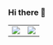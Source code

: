 ### Hi there 👋

<!--
**ElSueno323/ElSueno323** is a ✨ _special_ ✨ repository because its `README.md` (this file) appears on your GitHub profile.

Here are some ideas to get you started:

- 🔭 I’m currently working on ...
- 🌱 I’m currently learning ...
- 👯 I’m looking to collaborate on ...
- 🤔 I’m looking for help with ...
- 💬 Ask me about ...
- 📫 How to reach me: ...
- 😄 Pronouns: ...
- ⚡ Fun fact: ...
-->

<div align="center">
  <table>
    <tr>
            <td><img src="https://github-readme-stats.vercel.app/api?username=ElSueno323&show_icons=true&theme=radical&count_private=true" /></td>
      <td><img src="https://github-readme-stats.vercel.app/api/top-langs/?username=ElSueno323&theme=radical&layout=pie" /></td>
    </tr>
  </table>
  </div>
